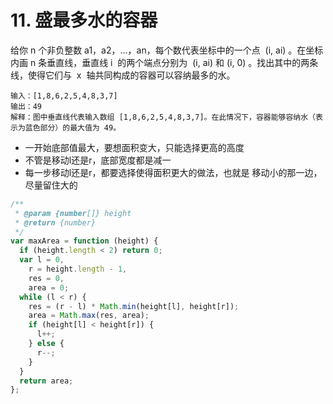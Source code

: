 # 11. 盛最多水的容器

给你 n 个非负整数 a1，a2，...，an，每个数代表坐标中的一个点  (i, ai) 。在坐标内画 n 条垂直线，垂直线 i  的两个端点分别为  (i, ai) 和 (i, 0) 。找出其中的两条线，使得它们与  x  轴共同构成的容器可以容纳最多的水。

```
输入：[1,8,6,2,5,4,8,3,7]
输出：49
解释：图中垂直线代表输入数组 [1,8,6,2,5,4,8,3,7]。在此情况下，容器能够容纳水（表示为蓝色部分）的最大值为 49。
```
- 一开始底部值最大，要想面积变大，只能选择更高的高度
- 不管是移动l还是r，底部宽度都是减一
- 每一步移动l还是r，都要选择使得面积更大的做法，也就是 移动小的那一边，尽量留住大的

```js
/**
 * @param {number[]} height
 * @return {number}
 */
var maxArea = function (height) {
  if (height.length < 2) return 0;
  var l = 0,
    r = height.length - 1,
    res = 0,
    area = 0;
  while (l < r) {
    res = (r - l) * Math.min(height[l], height[r]);
    area = Math.max(res, area);
    if (height[l] < height[r]) {
      l++;
    } else {
      r--;
    }
  }
  return area;
};
```
